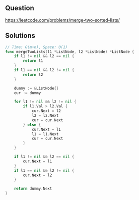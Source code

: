 ## Question

https://leetcode.com/problems/merge-two-sorted-lists/

## Solutions

```go
// Time: O(m+n), Space: O(1)
func mergeTwoLists(l1 *ListNode, l2 *ListNode) *ListNode {
	if l1 != nil && l2 == nil {
		return l1
	}
	if l1 == nil && l2 != nil {
		return l2
	}

	dummy := &ListNode{}
	cur := dummy

	for l1 != nil && l2 != nil {
		if l1.Val > l2.Val {
			cur.Next = l2
			l2 = l2.Next
			cur = cur.Next
		} else {
			cur.Next = l1
			l1 = l1.Next
			cur = cur.Next
		}
	}

	if l1 != nil && l2 == nil {
		cur.Next = l1
	}
	if l1 == nil && l2 != nil {
		cur.Next = l2
	}

	return dummy.Next
}
```
